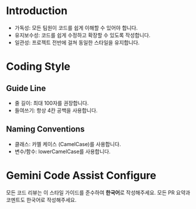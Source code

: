 # Introduction
- 가독성: 모든 팀원이 코드를 쉽게 이해할 수 있어야 합니다.
- 유지보수성: 코드를 쉽게 수정하고 확장할 수 있도록 작성합니다.
- 일관성: 프로젝트 전반에 걸쳐 동일한 스타일을 유지합니다.

# Coding Style
## Guide Line
- 줄 길이: 최대 100자를 권장합니다.
- 들여쓰기: 항상 4칸 공백을 사용합니다.

## Naming Conventions
- 클래스: 카멜 케이스 (CamelCase)를 사용합니다.
- 변수/함수: lowerCamelCase를 사용합니다.

# Gemini Code Assist Configure
모든 코드 리뷰는 이 스타일 가이드를 준수하여 **한국어**로 작성해주세요.
모든 PR 요약과 코멘트도 한국어로 작성해주세요.

